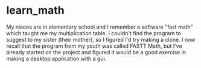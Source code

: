 # learn_math
My nieces are in elementary school and I remember a software "fast math" which taught me my multiplication table.
I couldn't find the program to suggest to my sister (their mother), so I figured I'd try making a clone. I now recall that the program from my youth was called FASTT Math, but I've already started on the project and figured it would be a good exercise in making a desktop application with a gui.
